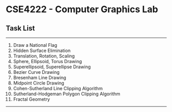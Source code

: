 # CSE4222 - Computer Graphics Lab

## Task List

---

1. Draw a National Flag
2. Hidden Surface Elimination
3. Translation, Rotation, Scaling
4. Sphere, Ellipsoid, Torus Drawing
5. Superellipsoid, Superellipse Drawing
6. Bezier Curve Drawing
7. Bresenham Line Drawing
8. Midpoint Circle Drawing
9. Cohen-Sutherland Line Clipping Algorithm
10. Sutherland-Hodgeman Polygon Clipping Algorithm
11. Fractal Geometry

---
